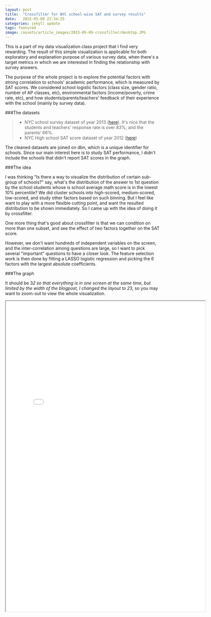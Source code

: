 ```yaml
---
layout: post
title:  "Crossfilter for NYC school-wise SAT and survey results"
date:   2015-05-09 22:34:25
categories: jekyll update
tags: featured
image: /assets/article_images/2015-05-09-crossfilter/desktop.JPG
---
```


This is a part of my data visualization class project that I find very rewarding. The result of this simple visualization is applicable for both exploratory and explanation purpose of various survey data, when there's a target metrics in which we are interested in finding the relationship with survey answers.

The purpose of the whole project is to explore the potential factors with strong correlation to schools' academic performance, which is measured by SAT scores. We considered school logistic factors (class size, gender ratio, number of AP classes, etc), environmental factors (income/poverty, crime rate, etc), and how students/parents/teachers' feedback of their experience with the school (mainly by survey data). 

###The datasets

> - NYC school survey dataset of year 2013 ([here](http://schools.nyc.gov/Accountability/tools/survey/2013.htm)). It's nice that the students and teachers' response rate is over 83%, and the parents' 66%.
> - NYC High school SAT score dataset of year 2012 ([here](https://data.cityofnewyork.us/Education/SAT-Results/f9bf-2cp4))

The cleaned datasets are joined on dbn, which is a unique identifier for schools. Since our main interest here is to study SAT performance, I didn't include the schools that didn't report SAT scores in the graph.

###The idea

I was thinking "Is there a way to visualize the distribution of certain sub-group of schools?" say, what's the distribution of the answer to 1st question by the school students whose is school average math score is in the lowest 10% percentile? We did cluster schools into high-scored, medium-scored, low-scored, and study other factors based on such binning. But I feel like want to play with a more flexible cutting point, and want the resulted distribution to be shown immediately. So I came up with the idea of doing it by crossfilter.

One more thing that's good about crossfilter is that we can condition on more than one subset, and see the effect of two factors together on the SAT score.

However, we don't want hundreds of independent variables on the screen, and the inter-correlation among questions are large, so I want to pick several "important" questions to have a closer look. The feature selection work is then done by fitting a LASSO logistic regression and picking the 6 factors with the largest absolute coefficients.

###The graph

It should be 3*2 so that everything is in one screen at the same time, but limited by the width of the blogpost, I changed the layout to 2*3, so you may want to zoom-out to view the whole visualization.

<iframe src="/assets/crossfilter/" width="650" height="1010" marginwidth="0" marginheight="0" scrolling="no" align="left"></iframe>
